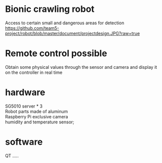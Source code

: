 # Bionic crawling robot
Access to certain small and dangerous areas for detection  
https://github.com/team5-project/robot/blob/master/document/projectdesign.JPG?raw=true
# Remote control possible
Obtain some physical values through the sensor and camera and display it on the controller in real time
# hardware
SG5010 server * 3  
Robot parts made of aluminum  
Raspberry Pi exclusive camera  
humidity and temperature sensor;
# software 
QT
.....
